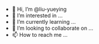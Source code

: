 - 👋 Hi, I’m @liu-yueying
- 👀 I’m interested in ...
- 🌱 I’m currently learning ...
- 💞️ I’m looking to collaborate on ...
- 📫 How to reach me ...

<!---
liu-yueying/liu-yueying is a ✨ special ✨ repository because its `README.md` (this file) appears on your GitHub profile.
You can click the Preview link to take a look at your changes.
--->
